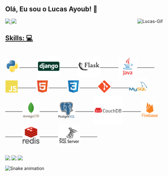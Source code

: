 ## Olá, Eu sou o Lucas Ayoub! 💎

 <div>
  <a href="https://github.com/LucasAyoub">
  <img height="180em" src="https://github-readme-stats.vercel.app/api?username=LucasAyoub&show_icons=true&theme=dracula&include_all_commits=true&count_private=true"/>
  <img height="180em" src="https://github-readme-stats.vercel.app/api/top-langs/?username=LucasAyoub&layout=compact&langs_count=7&theme=dracula"/>
  <img align="right" alt="Lucas-Gif" src="https://cdn.discordapp.com/attachments/617469731120742423/883415955319975967/heart-i-love-you.gif">
</div>
 
 ## Skills: 💻 
<div style="display: inline_block"><br>
  <img align="center" alt="Lucas-Python" height="45" src="https://raw.githubusercontent.com/devicons/devicon/master/icons/python/python-original.svg">
  &nbsp;&nbsp;&nbsp;&nbsp;&nbsp;&nbsp;&nbsp;&nbsp;&nbsp;&nbsp;&nbsp;&nbsp;&nbsp;
  <img align="center" alt="Lucas-Django" height="70" src="https://github.com/devicons/devicon/blob/master/icons/django/django-original.svg">
  &nbsp;&nbsp;&nbsp;&nbsp;&nbsp;&nbsp;&nbsp;&nbsp;&nbsp;&nbsp;&nbsp;&nbsp;&nbsp;
  <img align="center" alt="Lucas-Flask" height="70" src="https://github.com/devicons/devicon/blob/master/icons/flask/flask-original-wordmark.svg">
  &nbsp;&nbsp;&nbsp;&nbsp;&nbsp;&nbsp;&nbsp;&nbsp;&nbsp;&nbsp;&nbsp;&nbsp;&nbsp;
  <img align="center" alt="Lucas-Java" height="60" src="https://github.com/devicons/devicon/blob/master/icons/java/java-original-wordmark.svg">
  &nbsp;&nbsp;&nbsp;&nbsp;&nbsp;&nbsp;&nbsp;&nbsp;&nbsp;&nbsp;&nbsp;&nbsp;&nbsp;
  <img align="center" alt="Lucas-Js" height="40" src="https://raw.githubusercontent.com/devicons/devicon/master/icons/javascript/javascript-plain.svg">
  &nbsp;&nbsp;&nbsp;&nbsp;&nbsp;&nbsp;&nbsp;&nbsp;&nbsp;&nbsp;&nbsp;&nbsp;&nbsp;
  <img align="center" alt="Lucas-HTML" height="40" src="https://raw.githubusercontent.com/devicons/devicon/master/icons/html5/html5-original.svg">
  &nbsp;&nbsp;&nbsp;&nbsp;&nbsp;&nbsp;&nbsp;&nbsp;&nbsp;&nbsp;&nbsp;&nbsp;&nbsp;
  <img align="center" alt="Lucas-CSS" height="40" src="https://raw.githubusercontent.com/devicons/devicon/master/icons/css3/css3-original.svg">
  &nbsp;&nbsp;&nbsp;&nbsp;&nbsp;&nbsp;&nbsp;&nbsp;&nbsp;&nbsp;&nbsp;&nbsp;&nbsp;
  <img align="center" alt="Lucas-GIT" height="40" src="https://github.com/devicons/devicon/blob/master/icons/git/git-original.svg">
  &nbsp;&nbsp;&nbsp;&nbsp;&nbsp;&nbsp;&nbsp;&nbsp;&nbsp;&nbsp;&nbsp;&nbsp;&nbsp;
  <img align="center" alt="Lucas-MySQL" height="60" src="https://github.com/devicons/devicon/blob/master/icons/mysql/mysql-original-wordmark.svg">
  &nbsp;&nbsp;&nbsp;&nbsp;&nbsp;&nbsp;&nbsp;&nbsp;&nbsp;&nbsp;&nbsp;&nbsp;&nbsp;
  <img align="center" alt="Lucas-Mongo" height="55" src="https://github.com/devicons/devicon/blob/master/icons/mongodb/mongodb-original-wordmark.svg">
  &nbsp;&nbsp;&nbsp;&nbsp;&nbsp;&nbsp;&nbsp;&nbsp;&nbsp;&nbsp;&nbsp;&nbsp;&nbsp;
  <img align="center" alt="Lucas-Post" height="55" src="https://github.com/devicons/devicon/blob/master/icons/postgresql/postgresql-original-wordmark.svg">
  &nbsp;&nbsp;&nbsp;&nbsp;&nbsp;&nbsp;&nbsp;&nbsp;&nbsp;&nbsp;&nbsp;&nbsp;&nbsp;
  <img align="center" alt="Lucas-Couch" height="92" src="https://github.com/devicons/devicon/blob/master/icons/couchdb/couchdb-original-wordmark.svg">
  &nbsp;&nbsp;&nbsp;&nbsp;&nbsp;&nbsp;&nbsp;&nbsp;&nbsp;&nbsp;&nbsp;&nbsp;&nbsp;
  <img align="center" alt="Lucas-Fire" height="55" src="https://github.com/devicons/devicon/blob/master/icons/firebase/firebase-plain-wordmark.svg">
  &nbsp;&nbsp;&nbsp;&nbsp;&nbsp;&nbsp;&nbsp;&nbsp;&nbsp;&nbsp;&nbsp;&nbsp;&nbsp;
  <img align="center" alt="Lucas-Redis" height="55" src="https://github.com/devicons/devicon/blob/master/icons/redis/redis-original-wordmark.svg">
  &nbsp;&nbsp;&nbsp;&nbsp;&nbsp;&nbsp;&nbsp;&nbsp;&nbsp;&nbsp;&nbsp;&nbsp;&nbsp;
  <img align="center" alt="Lucas-MicrosoftSQL" height="70" src="https://github.com/devicons/devicon/blob/master/icons/microsoftsqlserver/microsoftsqlserver-plain-wordmark.svg">
  &nbsp;&nbsp;&nbsp;&nbsp;&nbsp;&nbsp;&nbsp;&nbsp;&nbsp;&nbsp;&nbsp;&nbsp;&nbsp;
</div>
  
  ##
  
  <div>
  <a href="https://www.instagram.com/luc.ayoub/" target="_blank"><img src="https://img.shields.io/badge/-Instagram-%23E4405F?style=for-the-badge&logo=instagram&logoColor=white" target="_blank"></a>
  <a href = "mailto:lucas.ayoub123@gmail.com"><img src="https://img.shields.io/badge/-Gmail-%23333?style=for-the-badge&logo=gmail&logoColor=white" target="_blank"></a>
  <a href="https://www.linkedin.com/in/lucas-ayoub-549a72201/" target="_blank"><img src="https://img.shields.io/badge/-LinkedIn-%230077B5?style=for-the-badge&logo=linkedin&logoColor=white" target="_blank"></a> 
  </div> 

  ![Snake animation](https://github.com/LucasAyoub/LucasAyoub/blob/output/github-contribution-grid-snake.svg)
